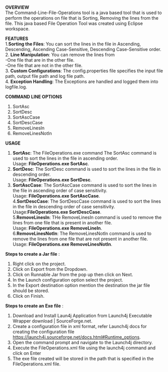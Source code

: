 **OVERVIEW**  
The Command-Line-File-Operations tool is a java based tool that is used to perform the operations on file that is Sorting, Removing the lines from the file.
This java based File Operation Tool was created using Eclipse workspace.

**FEATURES**  
1.**Sorting the Files**: You can sort the lines in the file in Ascending, Descending, Ascending Case-Sensitive, Descending Case-Sensitive order.  
2. **Line Manipulation**: You can remove the lines from    
  -One file that are in the other file.      
  -One file that are not in the other file.  
3. **Custom Configurations**: The config.properties file specifies the input file path, output file path and log file path.  
4. **Exception Handling**: The Exceptions are handled and logged them into logfile.log.

**COMMAND LINE OPTIONS**  
1.	SortAsc
2.	SortDesc
3.	SortAscCase
4.	SortDescCase
5.	RemoveLinesIn
6.	RemoveLinesNotIn

**USAGE**   
1. **SortAsc**: The FileOperations.exe command  The SortAsc command is used to sort the lines in the file in ascending order.  
Usage: **FileOperations.exe SortAsc**.      
2. **SortDesc**: The SortDesc command is used to sort the lines in the file in descending order.  
Usage: **FileOperations.exe SortDesc**.     
3. **SortAscCase**: The SortAscCase command is used to sort the lines in the file in ascending order of case sensitivity.  
Usage: **FileOperations.exe SortAscCase**.        
4.**SortDescCase**: The SortDescCase command is used to sort the lines in the file in descending order of case sensitivity.  
Usage:**FileOperations.exe SortDescCase**.     
5.**RemoveLinesIn**: THe RemoveLinesIn command is used to remove the lines from one file that is present in another file.  
Usage: **FileOperations.exe RemoveLineIn**.     
6.**RemoveLinesNotIn**: The RemoveLinesNotIn command is used to remove the lines from one file that are not present in another file.  
Usage: **FileOperations.exe RemoveLinesNotIn**.     



**Steps to create a Jar file** :    
1.	Right click on the project. 
2.	Click on Export from the Dropdown. 
3.	Click on Runnable Jar from the pop up then click on Next.
4.	In the Launch configuration option select the project.
5.	In the Export destination option mention the destination the jar file should be stored.
6.	Click on Finish.  

**Steps to create an Exe file** :   
1.	Download and Install Laun4j Application from Launch4j Executable Wrapper download | SourceForge.net.
2.	Create a configuration file in xml format, refer Launch4j docs for creating the configuration file https://launch4j.sourceforge.net/docs.html#Runtime_options. 
3.	Open the command prompt and navigate to the Launch4j directory.
4.	Execute the FileOperations.xml file using the launch4j command and click on Enter 
5.	The exe file created will be stored in the path that is specified in the FileOperations.xml file.


